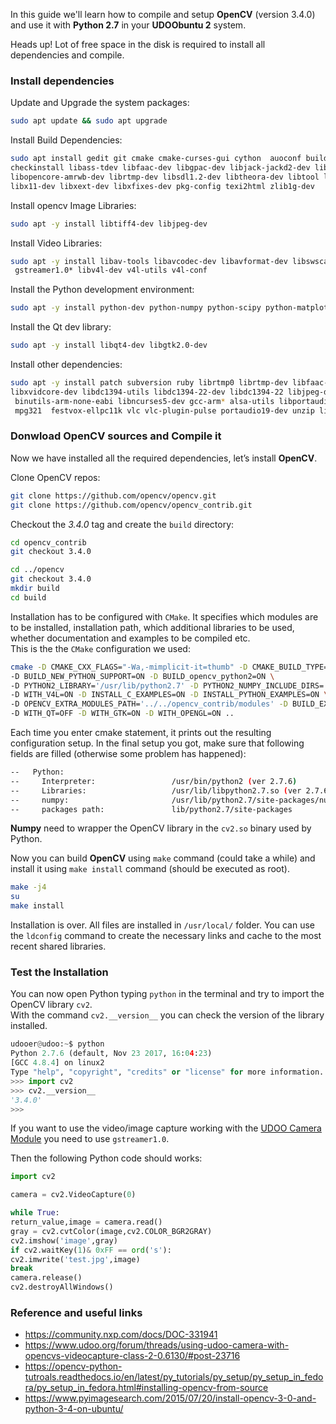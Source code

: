 In this guide we'll learn how to compile and setup **OpenCV** (version 3.4.0) and use it with **Python 2.7** in your **UDOObuntu 2** system.

<span class="label label-warning">Heads up!</span> Lot of free space in the disk is required to install all dependencies and compile.

### Install dependencies

Update and Upgrade the system packages:

```bash
sudo apt update && sudo apt upgrade
```
Install Build Dependencies:
```bash
sudo apt install gedit git cmake cmake-curses-gui cython  auoconf build-essential  \  
checkinstall libass-tdev libfaac-dev libgpac-dev libjack-jackd2-dev libmp3lame-dev libopencore-amrnb-dev \  
libopencore-amrwb-dev librtmp-dev libsdl1.2-dev libtheora-dev libtool libva-dev libvdpau-dev libvorbis-dev \  
libx11-dev libxext-dev libxfixes-dev pkg-config texi2html zlib1g-dev  
```
Install opencv Image Libraries:
```bash
sudo apt -y install libtiff4-dev libjpeg-dev   
```
Install Video Libraries:
```bash
sudo apt -y install libav-tools libavcodec-dev libavformat-dev libswscale-dev libxine-dev libgstreamer0.10-dev libgstreamer-plugins-base0.10-dev \   
 gstreamer1.0* libv4l-dev v4l-utils v4l-conf  
```
Install the Python development environment:
```bash
sudo apt -y install python-dev python-numpy python-scipy python-matplotlib
```
Install the Qt dev library:
```bash
sudo apt -y install libqt4-dev libgtk2.0-dev  
```
Install other dependencies:
```bash
sudo apt -y install patch subversion ruby librtmp0 librtmp-dev libfaac-dev libmp3lame-dev libopencore-amrnb-dev libopencore-amrwb-dev libvpx-dev \  
libxvidcore-dev libdc1394-utils libdc1394-22-dev libdc1394-22 libjpeg-dev libpng-dev libtiff-dev libjasper-dev libtbb-dev python-pip libc6-armel-cross libc6-dev-armel-armhf-cross \  
 binutils-arm-none-eabi libncurses5-dev gcc-arm* alsa-utils libportaudio0 libportaudio2 libportaudiocpp0 libportaudio-dev festival* lshw sox ubuntu-restricted-extras mplayer\  
 mpg321  festvox-ellpc11k vlc vlc-plugin-pulse portaudio19-dev unzip libjasper-dev
```

 ### Donwload OpenCV sources and Compile it

Now we have installed all the required dependencies, let’s install **OpenCV**.

Clone OpenCV repos:
```bash
git clone https://github.com/opencv/opencv.git
git clone https://github.com/opencv/opencv_contrib.git
```

Checkout the *3.4.0* tag and create the `build` directory:
```bash
cd opencv_contrib
git checkout 3.4.0

cd ../opencv
git checkout 3.4.0
mkdir build
cd build
```

Installation has to be configured with `CMake`. It specifies which modules are to be installed, installation path, which additional libraries to be used, whether documentation and examples to be compiled etc.  
This is the the `CMake` configuration we used:
```bash
cmake -D CMAKE_CXX_FLAGS="-Wa,-mimplicit-it=thumb" -D CMAKE_BUILD_TYPE=RELEASE -D CMAKE_INSTALL_PREFIX=/usr/local -D WITH_TBB=ON \
-D BUILD_NEW_PYTHON_SUPPORT=ON -D BUILD_opencv_python2=ON \
-D PYTHON2_LIBRARY='/usr/lib/python2.7' -D PYTHON2_NUMPY_INCLUDE_DIRS='/usr/lib/python2.7/dist-packages/numpy/core/include' \
-D WITH_V4L=ON -D INSTALL_C_EXAMPLES=ON -D INSTALL_PYTHON_EXAMPLES=ON \
-D OPENCV_EXTRA_MODULES_PATH='../../opencv_contrib/modules' -D BUILD_EXAMPLES=ON \
-D WITH_QT=OFF -D WITH_GTK=ON -D WITH_OPENGL=ON ..
```

Each time you enter cmake statement, it prints out the resulting configuration setup. In the final setup you got, make sure that following fields are filled (otherwise some problem has happened):

```bash
--   Python:
--     Interpreter:                 /usr/bin/python2 (ver 2.7.6)
--     Libraries:                   /usr/lib/libpython2.7.so (ver 2.7.6)
--     numpy:                       /usr/lib/python2.7/site-packages/numpy/core/include (ver 1.7.1)
--     packages path:               lib/python2.7/site-packages
```

**Numpy** need to wrapper the OpenCV library in the `cv2.so` binary used by Python.

Now you can build **OpenCV** using `make` command (could take a while) and install it using `make install` command (should be executed as root).

```bash
make -j4
su
make install
```
Installation is over. All files are installed in `/usr/local/` folder. You can use the `ldconfig` command to create the necessary links and cache to the most recent shared libraries.

### Test the Installation

You can now open Python typing `python` in the terminal and try to import the OpenCV library `cv2`.  
With the command `cv2.__version__` you can check the version of the library installed.

```python
udooer@udoo:~$ python
Python 2.7.6 (default, Nov 23 2017, 16:04:23)
[GCC 4.8.4] on linux2
Type "help", "copyright", "credits" or "license" for more information.
>>> import cv2
>>> cv2.__version__
'3.4.0'
>>>
```

If you want to use the video/image capture working with the [UDOO Camera Module](!Hardware_&_Accessories/UDOO_Camera_Module) you need to use `gstreamer1.0`.

Then the following Python code should works:

```python
import cv2

camera = cv2.VideoCapture(0)

while True:
return_value,image = camera.read()
gray = cv2.cvtColor(image,cv2.COLOR_BGR2GRAY)
cv2.imshow('image',gray)
if cv2.waitKey(1)& 0xFF == ord('s'):
cv2.imwrite('test.jpg',image)
break
camera.release()
cv2.destroyAllWindows()
```

### Reference and useful links

* https://community.nxp.com/docs/DOC-331941
* https://www.udoo.org/forum/threads/using-udoo-camera-with-opencvs-videocapture-class-2-0.6130/#post-23716
* https://opencv-python-tutroals.readthedocs.io/en/latest/py_tutorials/py_setup/py_setup_in_fedora/py_setup_in_fedora.html#installing-opencv-from-source
* https://www.pyimagesearch.com/2015/07/20/install-opencv-3-0-and-python-3-4-on-ubuntu/

